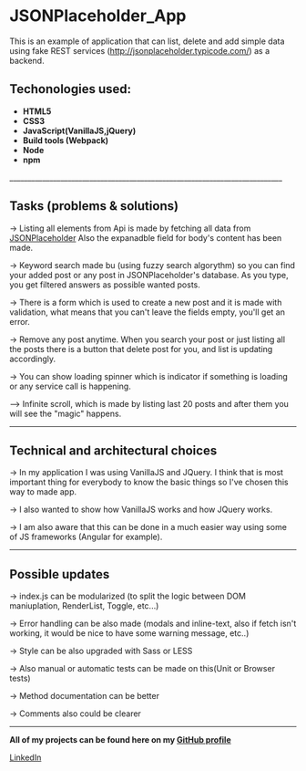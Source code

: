 # JSONPlaceholder_App

This is an example of application that can list, delete and add simple data using fake REST services (http://jsonplaceholder.typicode.com/) as a backend.

<h2>Techonologies used:</h2>

<b><ul>
<li>HTML5</li>
<li>CSS3</li>
<li>JavaScript(VanillaJS,jQuery)</li>
<li>Build tools (Webpack)</li>
<li>Node</li>
<li>npm</li></ul></b>
___________________________________________________________________________


<h2>Tasks (problems & solutions)</h2>


-> Listing all elements from Api is made by fetching all data from <a href="http://jsonplaceholder.typicode.com/">JSONPlaceholder</a>
Also the expanadble field for body's content has been made.

-> Keyword search made bu (using fuzzy search algorythm) so you can find your added post or any post in JSONPlaceholder's database.
As you type, you get filtered answers as possible wanted posts.

-> There is a form which is used to create a new post and it is made with validation, what means that you can't leave the fields empty, you'll get an error.

-> Remove any post anytime. When you search your post or just listing all the posts there is a button that delete post for you, and list is updating accordingly.

-> You can show loading spinner which is indicator if something is loading or any service call is happening.

--> Infinite scroll, which is made by listing last 20 posts and after them you will see the "magic" happens.

___________________________________________________________________________

<h2>Technical and architectural choices</h2>

-> In my application I was using VanillaJS and JQuery. I think that is most important thing for everybody to know the basic things so I've chosen this way to made app.

-> I also wanted to show how VanillaJS works and how JQuery works.

-> I am also aware that this can be done in a much easier way using some of JS frameworks (Angular for example).

___________________________________________________________________________


<h2>Possible updates</h2>

-> index.js can be modularized (to split the logic between DOM maniuplation, RenderList, Toggle, etc...)

-> Error handling can be also made (modals and inline-text, also if fetch isn't working, it would be nice to have some warning message, etc..)

-> Style can be also upgraded with Sass or LESS

-> Also manual or automatic tests can be made on this(Unit or Browser tests)

-> Method documentation can be better

-> Comments also could be clearer
___________________________________________________________________________


<b>All of my projects can be found here on my <a href="https://github.com/crypt096?tab=repositories">GitHub profile</a></b>

<a href="https://www.linkedin.com/in/acvjetan/">LinkedIn</a>






